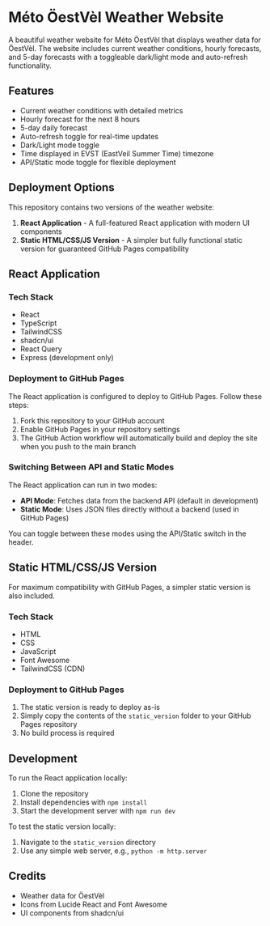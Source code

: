 # Méto ÖestVèl Weather Website

A beautiful weather website for Méto ÖestVèl that displays weather data for ÖestVèl. The website includes current weather conditions, hourly forecasts, and 5-day forecasts with a toggleable dark/light mode and auto-refresh functionality.

## Features

- Current weather conditions with detailed metrics
- Hourly forecast for the next 8 hours
- 5-day daily forecast
- Auto-refresh toggle for real-time updates
- Dark/Light mode toggle
- Time displayed in EVST (EastVeil Summer Time) timezone
- API/Static mode toggle for flexible deployment

## Deployment Options

This repository contains two versions of the weather website:

1. **React Application** - A full-featured React application with modern UI components
2. **Static HTML/CSS/JS Version** - A simpler but fully functional static version for guaranteed GitHub Pages compatibility

## React Application

### Tech Stack

- React
- TypeScript
- TailwindCSS
- shadcn/ui
- React Query
- Express (development only)

### Deployment to GitHub Pages

The React application is configured to deploy to GitHub Pages. Follow these steps:

1. Fork this repository to your GitHub account
2. Enable GitHub Pages in your repository settings
3. The GitHub Action workflow will automatically build and deploy the site when you push to the main branch

### Switching Between API and Static Modes

The React application can run in two modes:

- **API Mode**: Fetches data from the backend API (default in development)
- **Static Mode**: Uses JSON files directly without a backend (used in GitHub Pages)

You can toggle between these modes using the API/Static switch in the header.

## Static HTML/CSS/JS Version

For maximum compatibility with GitHub Pages, a simpler static version is also included.

### Tech Stack

- HTML
- CSS
- JavaScript
- Font Awesome
- TailwindCSS (CDN)

### Deployment to GitHub Pages

1. The static version is ready to deploy as-is
2. Simply copy the contents of the `static_version` folder to your GitHub Pages repository
3. No build process is required

## Development

To run the React application locally:

1. Clone the repository
2. Install dependencies with `npm install`
3. Start the development server with `npm run dev`

To test the static version locally:

1. Navigate to the `static_version` directory
2. Use any simple web server, e.g., `python -m http.server`

## Credits

- Weather data for ÖestVèl
- Icons from Lucide React and Font Awesome
- UI components from shadcn/ui